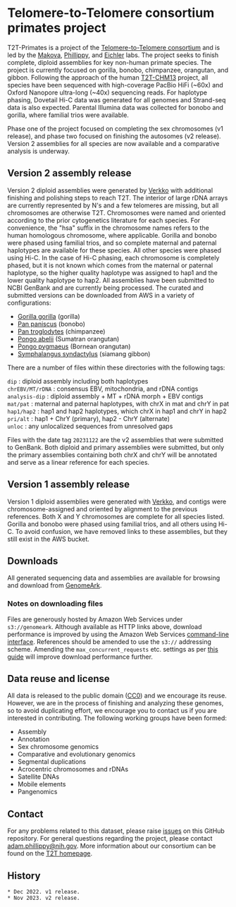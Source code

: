 # Telomere-to-Telomere consortium primates project
T2T-Primates is a project of the [Telomere-to-Telomere consortium](https://sites.google.com/ucsc.edu/t2tworkinggroup/) and is led by the [Makova](https://www.bx.psu.edu/makova_lab/), [Phillippy](https://genomeinformatics.github.io/), and [Eichler](https://eichlerlab.gs.washington.edu/) labs. The project seeks to finish complete, diploid assemblies for key non-human primate species. The project is currently focused on gorilla, bonobo, chimpanzee, orangutan, and gibbon. Following the approach of the human [T2T-CHM13](https://github.com/marbl/CHM13) project, all species have been sequenced with high-coverage PacBio HiFi (~60x) and Oxford Nanopore ultra-long (~40x) sequencing reads. For haplotype phasing, Dovetail Hi-C data was generated for all genomes and Strand-seq data is also expected. Parental Illumina data was collected for bonobo and gorilla, where familial trios were available.

Phase one of the project focused on completing the sex chromosomes (v1 release), and phase two focused on finishing the autosomes (v2 release). Version 2 assemblies for all species are now available and a comparative analysis is underway.

## Version 2 assembly release
Version 2 diploid assemblies were generated by [Verkko](https://github.com/marbl/verkko) with additional finishing and polishing steps to reach T2T. The interior of large rDNA arrays are currently represented by N's and a few telomeres are missing, but all chromosomes are otherwise T2T. Chromosomes were named and oriented according to the prior cytogenetics literature for each species. For convenience, the "hsa" suffix in the chromosome names refers to the human homologous chromosome, where applicable. Gorilla and bonobo were phased using familial trios, and so complete maternal and paternal haplotypes are available for these species. All other species were phased using Hi-C. In the case of Hi-C phasing, each chromosome is completely phased, but it is not known which comes from the maternal or paternal haplotype, so the higher quality haplotype was assigned to hap1 and the lower quality haplotype to hap2. All assemblies have been submitted to NCBI GenBank and are currently being processed. The curated and submitted versions can be downloaded from AWS in a variety of configurations:

- [Gorilla gorilla](https://genomeark.s3.amazonaws.com/index.html?prefix=species/Gorilla_gorilla/mGorGor1/assembly_curated/) (gorilla)
- [Pan paniscus](https://genomeark.s3.amazonaws.com/index.html?prefix=species/Pan_paniscus/mPanPan1/assembly_curated/) (bonobo)
- [Pan troglodytes](https://genomeark.s3.amazonaws.com/index.html?prefix=species/Pan_troglodytes/mPanTro3/assembly_curated/) (chimpanzee)
- [Pongo abelii](https://genomeark.s3.amazonaws.com/index.html?prefix=species/Pongo_abelii/mPonAbe1/assembly_curated/) (Sumatran orangutan)
- [Pongo pygmaeus](https://genomeark.s3.amazonaws.com/index.html?prefix=species/Pongo_pygmaeus/mPonPyg2/assembly_curated/) (Bornean orangutan)
- [Symphalangus syndactylus](https://genomeark.s3.amazonaws.com/index.html?prefix=species/Symphalangus_syndactylus/mSymSyn1/assembly_curated/) (siamang gibbon)

There are a number of files within these directories with the following tags:

`dip` : diploid assembly including both haplotypes  
`chrEBV/MT/rDNA` : consensus EBV, mitochondria, and rDNA contigs  
`analysis-dip` :  diploid assembly + MT + rDNA morph + EBV contigs  
`mat/pat` : maternal and paternal haplotypes, with chrX in mat and chrY in pat  
`hap1/hap2` : hap1 and hap2 haplotypes, which chrX in hap1 and chrY in hap2  
`pri/alt` :  hap1 + ChrY (primary), hap2 - ChrY (alternate)  
`unloc` : any unlocalized sequences from unresolved gaps

Files with the date tag `20231122` are the v2 assemblies that were submitted to GenBank. Both diploid and primary assemblies were submitted, but only the primary assemblies containing both chrX and chrY will be annotated and serve as a linear reference for each species.

## Version 1 assembly release
Version 1 diploid assemblies were generated with [Verkko](https://github.com/marbl/verkko), and contigs were chromosome-assigned and oriented by alignment to the previous references. Both X and Y chromosomes are complete for all species listed. Gorilla and bonobo were phased using familial trios, and all others using Hi-C. To avoid confusion, we have removed links to these assemblies, but they still exist in the AWS bucket.

## Downloads
All generated sequencing data and assemblies are available for browsing and download from [GenomeArk](https://genomeark.github.io/t2t-all/).

### Notes on downloading files
Files are generously hosted by Amazon Web Services under `s3://genomeark`. Although available as HTTP links above, download performance is improved by using the Amazon Web Services [command-line interface](https://aws.amazon.com/cli/). References should be amended to use the `s3://` addressing scheme. Amending the `max_concurrent_requests` etc. settings as per [this guide](https://docs.aws.amazon.com/cli/latest/topic/s3-config.html) will improve download performance further.

## Data reuse and license
All data is released to the public domain ([CC0](https://creativecommons.org/publicdomain/zero/1.0/)) and we encourage its reuse. However, we are in the process of finishing and analyzing these genomes, so to avoid duplicating effort, we encourage you to contact us if you are interested in contributing. The following working groups have been formed:
- Assembly
- Annotation
- Sex chromosome genomics
- Comparative and evolutionary genomics
- Segmental duplications
- Acrocentric chromosomes and rDNAs
- Satellite DNAs
- Mobile elements
- Pangenomics

## Contact
For any problems related to this dataset, please raise [issues](https://github.com/marbl/Primates/issues) on this GitHub repository. For general questions regarding the project, please contact <adam.phillippy@nih.gov>. More information about our consortium can be found on the [T2T homepage](https://sites.google.com/ucsc.edu/t2tworkinggroup/).

## History

    * Dec 2022. v1 release.
    * Nov 2023. v2 release.
